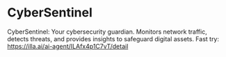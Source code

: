 # CyberSentinel
CyberSentinel: Your cybersecurity guardian. Monitors network traffic, detects threats, and provides insights to safeguard digital assets.
Fast try: https://illa.ai/ai-agent/ILAfx4p1C7vT/detail
